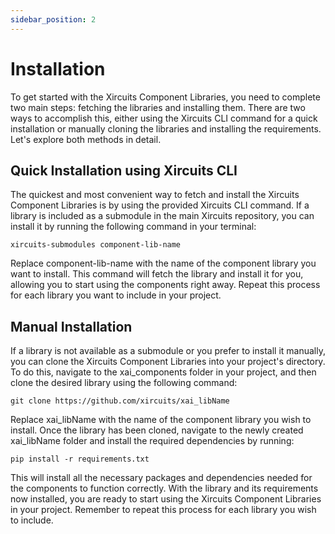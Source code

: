 ```yaml
---
sidebar_position: 2
---
```


# Installation
To get started with the Xircuits Component Libraries, you need to complete two main steps: fetching the libraries and installing them. There are two ways to accomplish this, either using the Xircuits CLI command for a quick installation or manually cloning the libraries and installing the requirements. Let's explore both methods in detail.

## Quick Installation using Xircuits CLI
The quickest and most convenient way to fetch and install the Xircuits Component Libraries is by using the provided Xircuits CLI command. If a library is included as a submodule in the main Xircuits repository, you can install it by running the following command in your terminal:

```
xircuits-submodules component-lib-name
```

Replace component-lib-name with the name of the component library you want to install. This command will fetch the library and install it for you, allowing you to start using the components right away. Repeat this process for each library you want to include in your project.

## Manual Installation
If a library is not available as a submodule or you prefer to install it manually, you can clone the Xircuits Component Libraries into your project's directory. To do this, navigate to the xai_components folder in your project, and then clone the desired library using the following command:

```
git clone https://github.com/xircuits/xai_libName
```

Replace xai_libName with the name of the component library you wish to install. Once the library has been cloned, navigate to the newly created xai_libName folder and install the required dependencies by running:

```
pip install -r requirements.txt
```

This will install all the necessary packages and dependencies needed for the components to function correctly. With the library and its requirements now installed, you are ready to start using the Xircuits Component Libraries in your project. Remember to repeat this process for each library you wish to include.